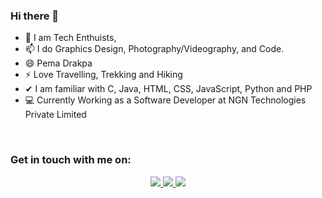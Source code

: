 ### Hi there 👋


- 💬 I am Tech Enthuists, 
- 📫 I do Graphics Design, Photography/Videography, and Code.
- 😄 Pema Drakpa
- ⚡ Love Travelling, Trekking and Hiking
- ✔  I am familiar with C, Java, HTML, CSS, JavaScript,  Python and PHP
- 💻 Currently Working as a Software Developer at NGN Technologies Private Limited

<br />


### Get in touch with me on: ###

<p align="center">
 <a href="https://github.com/drakpa-45" target="_blank">
  <img src="https://img.shields.io/badge/GitHub-171515?style=for-the-badge&logo=github&logoColor=white"/>    
 </a>
 <a href="https://t.me/PemaDrakpa" target="_blank">
  <img src="https://img.shields.io/badge/Telegram-2CA5E0?style=for-the-badge&logo=telegram&logoColor=white"/>    
 </a>
 <a href="mailto:pemadrakpa1996@gmail.com" target="_blank">
  <img src="https://img.shields.io/badge/email-3357C0?style=for-the-badge&logo=gmail&logoColor=white"/>    
 </a>
</p>

<br/>
